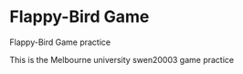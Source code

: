 # Flappy-Bird Game
Flappy-Bird Game practice


This is the Melbourne university swen20003 game practice
